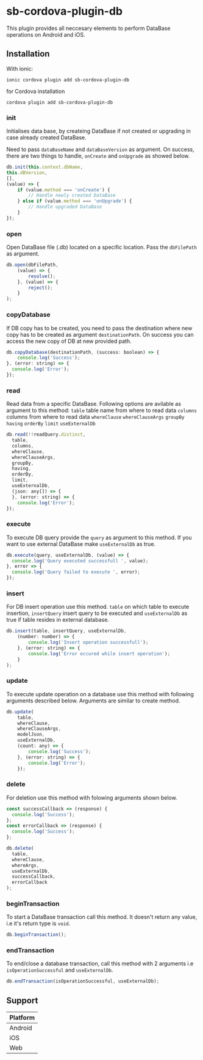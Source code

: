# sb-cordova-plugin-db

This plugin provides all neccesary elements to perform DataBase operations on Android and iOS.

## Installation

With ionic:

`ionic cordova plugin add sb-cordova-plugin-db`

for Cordova installation

`cordova plugin add sb-cordova-plugin-db`

### init
Initialises data base, by createing DataBase if not created or upgrading in case already created DataBase.

Need to pass `dataBaseName` and `dataBaseVersion` as argument. On success, there are two things to handle, `onCreate` and `onUpgrade` as showed below.
```js
db.init(this.context.dbName,
this.dBVersion,
[],
(value) => {
    if (value.method === 'onCreate') {
        // Handle newly created DataBase
    } else if (value.method === 'onUpgrade') {
        // Handle upgraded DataBase
    }
});
```

### open
Open DataBase file (.db) located on a specific location. Pass the `dbFilePath` as argument.
```js
db.open(dbFilePath,
    (value) => {
        resolve();
    }, (value) => {
        reject();
    }
);
```

### copyDatabase
If DB copy has to be created, you need to pass the destination where new copy has to be created as argument `destinationPath`. On success you can access  the new copy of DB at new provided path.
```js
db.copyDatabase(destinationPath, (success: boolean) => {
    console.log('Success');
}, (error: string) => {
  console.log('Error');
});
```

### read
Read data from a specific DataBase. Following options are avilable as argument to this method:
`table` table name from where to read data
`columns` columns from where to read data
`whereClause` 
`whereClauseArgs`
`groupBy`
`having`
`orderBy`
`limit`
`useExternalDb`
```js
db.read(!!readQuery.distinct,
  table,
  columns,
  whereClause,
  whereClauseArgs,
  groupBy,
  having,
  orderBy,
  limit,
  useExternalDb,
  (json: any[]) => {
  }, (error: string) => {
    console.log('Error');
});
```

### execute
To execute DB query provide the `query` as argument to this method. If you want to use external DataBase make `useExternalDb` as true.
```js
db.execute(query, useExternalDb, (value) => {
  console.log('Query executed successfull ', value);
}, error => {
  console.log('Query failed to execute ', error);
});
```

### insert
For DB insert operation use this method. `table` on which table to execute insertion, `insertQuery` insert query to be executed and `useExternalDb` as true if table resides in external database.
```js
db.insert(table, insertQuery, useExternalDb,
    (number: number) => {
        console.log('Insert operation successfull');
    }, (error: string) => {
        console.log('Error occured while insert operation');
    }
);
```

### update
To execute update operation on a database use this method with following arguments described below. Arguments are similar to create method.
```js
db.update(
    table,
    whereClause,
    whereClauseArgs,
    modelJson,
    useExternalDb,
    (count: any) => {
        console.log('Success');
    }, (error: string) => {
        console.log('Error');
    });
```

### delete
For deletion use this method with folowing arguments shown below.
```js
const successCallback => (response) {
  console.log('Success');
};
const errorCallback => (response) {
  console.log('Success');
};

db.delete(
  table,
  whereClause,
  whereArgs,
  useExternalDb,
  successCallback,
  errorCallback
);
```

### beginTransaction
To start a DataBase transaction call this method. It doesn't return any value, i.e it's return type is `void`.
```js
db.beginTransaction();
```

### endTransaction
To end/close a database transaction, call this method with 2 arguments i.e `isOperationSuccessful` and `useExternalDb`.
```js
db.endTransaction(isOperationSuccessful, useExternalDb);
```

## Support

|Platform|
|--|
|Android|
|iOS|
|Web|